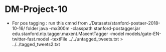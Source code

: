 # DM-Project-10

* For pos tagging : run this cmnd from ./Datasets/stanford-postaer-2018-10-16/ folder
    java -mx300m -classpath stanford-postagger.jar edu.stanford.nlp.tagger.maxent.MaxentTagger -model models/gate-EN-twitter-fast.model -textFile ../../untagged_tweets.txt > ../../tagged_tweets2.txt
